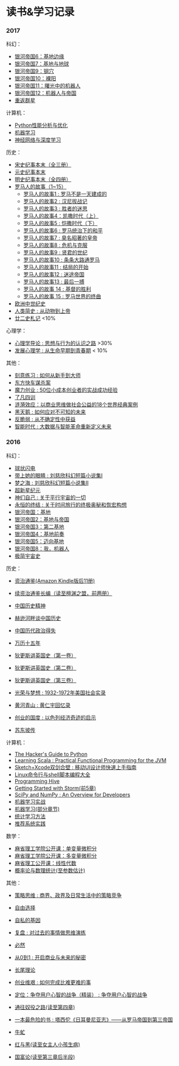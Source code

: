 # 读书&学习记录

### 2017

科幻：

* [银河帝国6：基地边缘](https://book.douban.com/subject/11528307/)
* [银河帝国7：基地与地球](https://book.douban.com/subject/11528308/)
* [银河帝国9：钢穴](https://book.douban.com/subject/20390696/)
* [银河帝国10：裸阳](https://book.douban.com/subject/24531334/)
* [银河帝国11：曙光中的机器人](https://book.douban.com/subject/24531360/)
* [银河帝国12：机器人与帝国](https://book.douban.com/subject/25737822/)
* [重返群星](http://www.ximalaya.com/7712455/sound/7255653)

计算机：

* [Python性能分析与优化](https://book.douban.com/subject/26819420/)
* [机器学习](https://www.coursera.org/learn/machine-learning)
* [神经网络与深度学习](http://neuralnetworksanddeeplearning.com/index.html)

历史：

* [宋史纪事本末（全三册）](https://book.douban.com/subject/2347011/)
* [元史纪事本末](https://book.douban.com/subject/2378480/)
* [明史纪事本末（全四册）](https://book.douban.com/subject/2378481/)
* [罗马人的故事（1~15）](https://book.douban.com/subject/25777432/)
  * [罗马人的故事1 : 罗马不是一天建成的](https://book.douban.com/subject/7055441/)
  * [罗马人的故事2 : 汉尼拔战记](https://book.douban.com/subject/7064370/)
  * [罗马人的故事3 : 胜者的迷思](https://book.douban.com/subject/10485699/)
  * [罗马人的故事4：凯撒时代（上）](https://book.douban.com/subject/10541073/)
  * [罗马人的故事5 : 恺撒时代（下）](https://book.douban.com/subject/10541074/)
  * [罗马人的故事6 : 罗马统治下的和平](https://book.douban.com/subject/10762726/)
  * [罗马人的故事7 : 臭名昭著的皇帝](https://book.douban.com/subject/11589948/)
  * [罗马人的故事8 : 危机与克服](https://book.douban.com/subject/19912128/)
  * [罗马人的故事9 : 贤君的世纪](https://book.douban.com/subject/20272121/)
  * [罗马人的故事10 : 条条大路通罗马](https://book.douban.com/subject/20441113/)
  * [罗马人的故事11 : 结局的开始](https://book.douban.com/subject/20507209/)
  * [罗马人的故事12 : 迷途帝国](https://book.douban.com/subject/22495539/)
  * [罗马人的故事13 : 最后一搏](https://book.douban.com/subject/24307334/)
  * [罗马人的故事 14 : 基督的胜利](https://book.douban.com/subject/24671185/)
  * [罗马人的故事 15 : 罗马世界的终曲](https://book.douban.com/subject/24744709/)
* [欧洲中世纪史](https://book.douban.com/subject/2326273/)
* [人类简史 : 从动物到上帝](https://book.douban.com/subject/25985021/)
* [廿二史札记](https://book.douban.com/subject/3082400/) <10%

心理学：

* [心理学导论 : 思想与行为的认识之路](https://book.douban.com/subject/2125973/) >30%
* [发展心理学 : 从生命早期到青春期](https://book.douban.com/subject/25727582/) < 10%

其他：

* [刻意练习 : 如何从新手到大师](https://book.douban.com/subject/26895993/)
* [东方快车谋杀案](https://book.douban.com/subject/24153048/)
* [魔力创业 : 50位小成本创业者的实战成功经验](https://book.douban.com/subject/25817721/)
* [了凡四训](https://book.douban.com/subject/3226595/)
* [涟漪效应：以商业思维做社会公益的18个世界经典案例](https://book.douban.com/subject/26824787/)
* [黑天鹅 : 如何应对不可知的未来](https://book.douban.com/subject/3025921/)
* [反脆弱 : 从不确定性中获益](https://book.douban.com/subject/25782902/)
* [智能时代 : 大数据与智能革命重新定义未来](https://book.douban.com/subject/26838557/)

### 2016

科幻：

* [球状闪电](https://book.douban.com/subject/1192090/)
* [带上她的眼睛 : 刘慈欣科幻短篇小说集Ⅰ](https://book.douban.com/subject/26423329/)
* [梦之海 : 刘慈欣科幻短篇小说集Ⅱ](https://book.douban.com/subject/26437740/)
* [超新星纪元](https://book.douban.com/subject/1102870/)
* [神们自己 : 关于平行宇宙的一切](https://book.douban.com/subject/26264967/)
* [永恒的终结 : 关于时间旅行的终极奥秘和恢宏构想](https://book.douban.com/subject/25829693/)
* [银河帝国：基地](https://book.douban.com/subject/7065521/)
* [银河帝国2：基地与帝国](https://book.douban.com/subject/7065529/)
* [银河帝国3：第二基地](https://book.douban.com/subject/10604915/)
* [银河帝国4：基地前奏](https://book.douban.com/subject/11525217/)
* [银河帝国5：迈向基地](https://book.douban.com/subject/11528306/)
* [银河帝国8：我，机器人](https://book.douban.com/subject/20390695/)
* [极简宇宙史](https://book.douban.com/subject/26697350/)

历史：

* [资治通鉴(Amazon Kindle版后11册)](https://book.douban.com/subject/2029680/)
* [续资治通鉴长编（读至檀渊之盟，前两册）](https://book.douban.com/subject/1577735/)
* [中国历史精神](https://book.douban.com/subject/6401124/)
* [赫逊河畔谈中国历史](https://book.douban.com/subject/1050175/)
* [中国历代政治得失](https://book.douban.com/subject/1003479/)
* [万历十五年](https://book.douban.com/subject/1041482/)
* [狄更斯讲英国史（第一卷）](https://book.douban.com/subject/26379470/)
* [狄更斯讲英国史（第二卷）](https://book.douban.com/subject/26379483/)
* [狄更斯讲英国史（第三卷）](https://book.douban.com/subject/26379486/)
* [光荣与梦想 : 1932-1972年美国社会实录](https://book.douban.com/subject/1005492/)


* [黄河青山 : 黄仁宇回忆录](https://book.douban.com/subject/1051231/)
* [创业的国度 : 以色列经济奇迹的启示](https://book.douban.com/subject/5269192/)
* [苏东坡传](https://book.douban.com/subject/1000614/)

计算机：

* [The Hacker's Guide to Python](https://book.douban.com/subject/25891146/)
* [Learning Scala : Practical Functional Programming for the JVM](https://book.douban.com/subject/26331545/)
* [Sketch+Xcode双剑合壁 : 移动UI设计师快速上手指南](https://book.douban.com/subject/26647794/)
* [Linux命令行与shell脚本编程大全](https://book.douban.com/subject/11589828/)
* [Programming Hive](https://book.douban.com/subject/11229710/)
* [Getting Started with Storm(前5章)](https://book.douban.com/subject/11229716/)
* [SciPy and NumPy : An Overview for Developers](https://book.douban.com/subject/10561724/)
* [机器学习实战](https://book.douban.com/subject/24703171/)
* [机器学习(部分章节)](https://book.douban.com/subject/26708119/)
* [统计学习方法](https://book.douban.com/subject/10590856/)
* [推荐系统实践](https://book.douban.com/subject/10769749/)

数学：

* [麻省理工学院公开课：单变量微积分](http://open.163.com/special/sp/singlevariablecalculus.html)
* [麻省理工学院公开课：多变量微积分](http://open.163.com/special/opencourse/multivariable.html)
* [麻省理工公开课：线性代数](http://open.163.com/special/opencourse/daishu.html)
* [概率论与数理统计(至参数估计)](https://book.douban.com/subject/2201479/)

其他：

* [策略思维 : 商界、政界及日常生活中的策略竞争](https://book.douban.com/subject/24523169/)
* [自由选择](https://book.douban.com/subject/3097539/)


* [自私的基因](https://book.douban.com/subject/11445548/)
* [复盘 : 对过去的事情做思维演练](https://book.douban.com/subject/25702395/)
* [必然](https://book.douban.com/subject/26658379/)
* [从0到1 : 开启商业与未来的秘密](https://book.douban.com/subject/26297606/)
* [长尾理论](https://book.douban.com/subject/11589951/)
* [创业维艰 : 如何完成比难更难的事](https://book.douban.com/subject/26306686/)
* [定位：争夺用户心智的战争（精装） : 争夺用户心智的战争](https://book.douban.com/subject/26704160/)
* [通往奴役之路(读至第四章)](https://book.douban.com/subject/1077528/)
* [一本最危险的书 : 塔西佗《日耳曼尼亚志》——从罗马帝国到第三帝国](https://book.douban.com/subject/26582376/)
* [牛虻](https://book.douban.com/subject/1672101/)
* [红与黑(读至女主人小孩生病)](https://book.douban.com/subject/1007433/)
* [国富论(读至第三章后半段)](https://book.douban.com/subject/5360204/)
